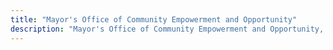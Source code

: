 ```yaml
---
title: "Mayor's Office of Community Empowerment and Opportunity"
description: "Mayor's Office of Community Empowerment and Opportunity, City of Philadelphia"
---
```


